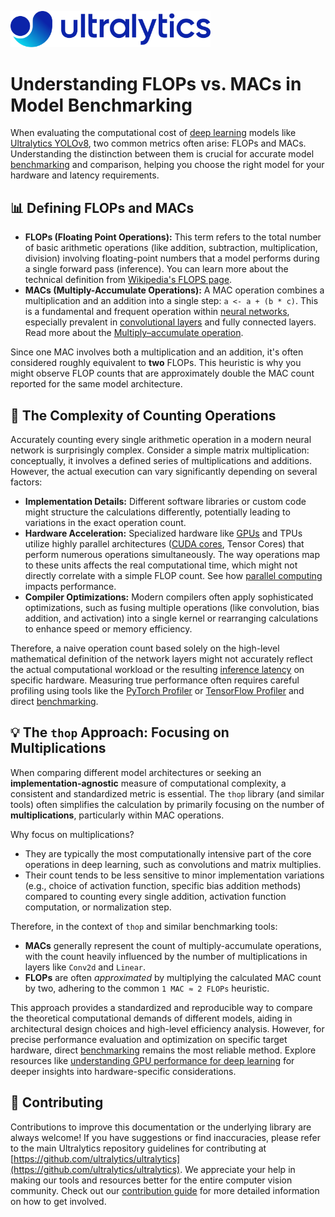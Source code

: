 <a href="https://www.ultralytics.com/"><img src="https://raw.githubusercontent.com/ultralytics/assets/main/logo/Ultralytics_Logotype_Original.svg" width="320" alt="Ultralytics logo"></a>

# Understanding FLOPs vs. MACs in Model Benchmarking

When evaluating the computational cost of [deep learning](https://www.ultralytics.com/glossary/deep-learning-dl) models like [Ultralytics YOLOv8](https://docs.ultralytics.com/models/yolov8/), two common metrics often arise: FLOPs and MACs. Understanding the distinction between them is crucial for accurate model [benchmarking](https://docs.ultralytics.com/modes/benchmark/) and comparison, helping you choose the right model for your hardware and latency requirements.

## 📊 Defining FLOPs and MACs

- **FLOPs (Floating Point Operations):** This term refers to the total number of basic arithmetic operations (like addition, subtraction, multiplication, division) involving floating-point numbers that a model performs during a single forward pass (inference). You can learn more about the technical definition from [Wikipedia's FLOPS page](https://en.wikipedia.org/wiki/FLOPS).
- **MACs (Multiply-Accumulate Operations):** A MAC operation combines a multiplication and an addition into a single step: `a <- a + (b * c)`. This is a fundamental and frequent operation within [neural networks](https://www.ultralytics.com/glossary/neural-network-nn), especially prevalent in [convolutional layers](https://www.ultralytics.com/glossary/convolutional-neural-network-cnn) and fully connected layers. Read more about the [Multiply–accumulate operation](https://en.wikipedia.org/wiki/Multiply%E2%80%93accumulate_operation).

Since one MAC involves both a multiplication and an addition, it's often considered roughly equivalent to **two** FLOPs. This heuristic is why you might observe FLOP counts that are approximately double the MAC count reported for the same model architecture.

## 🤔 The Complexity of Counting Operations

Accurately counting every single arithmetic operation in a modern neural network is surprisingly complex. Consider a simple matrix multiplication: conceptually, it involves a defined series of multiplications and additions. However, the actual execution can vary significantly depending on several factors:

- **Implementation Details:** Different software libraries or custom code might structure the calculations differently, potentially leading to variations in the exact operation count.
- **Hardware Acceleration:** Specialized hardware like [GPUs](https://www.ultralytics.com/glossary/gpu-graphics-processing-unit) and TPUs utilize highly parallel architectures ([CUDA cores](https://developer.nvidia.com/cuda-toolkit), Tensor Cores) that perform numerous operations simultaneously. The way operations map to these units affects the real computational time, which might not directly correlate with a simple FLOP count. See how [parallel computing](https://hpc.llnl.gov/documentation/tutorials/introduction-parallel-computing-tutorial) impacts performance.
- **Compiler Optimizations:** Modern compilers often apply sophisticated optimizations, such as fusing multiple operations (like convolution, bias addition, and activation) into a single kernel or rearranging calculations to enhance speed or memory efficiency.

Therefore, a naive operation count based solely on the high-level mathematical definition of the network layers might not accurately reflect the actual computational workload or the resulting [inference latency](https://www.ultralytics.com/glossary/inference-latency) on specific hardware. Measuring true performance often requires careful profiling using tools like the [PyTorch Profiler](https://pytorch.org/docs/stable/profiler.html) or [TensorFlow Profiler](https://www.tensorflow.org/guide/profiler) and direct [benchmarking](https://www.ultralytics.com/blog/measuring-ai-performance-to-weigh-the-impact-of-your-innovations).

## 💡 The `thop` Approach: Focusing on Multiplications

When comparing different model architectures or seeking an **implementation-agnostic** measure of computational complexity, a consistent and standardized metric is essential. The `thop` library (and similar tools) often simplifies the calculation by primarily focusing on the number of **multiplications**, particularly within MAC operations.

Why focus on multiplications?

- They are typically the most computationally intensive part of the core operations in deep learning, such as convolutions and matrix multiplies.
- Their count tends to be less sensitive to minor implementation variations (e.g., choice of activation function, specific bias addition methods) compared to counting every single addition, activation function computation, or normalization step.

Therefore, in the context of `thop` and similar benchmarking tools:

- **MACs** generally represent the count of multiply-accumulate operations, with the count heavily influenced by the number of multiplications in layers like `Conv2d` and `Linear`.
- **FLOPs** are often _approximated_ by multiplying the calculated MAC count by two, adhering to the common `1 MAC ≈ 2 FLOPs` heuristic.

This approach provides a standardized and reproducible way to compare the theoretical computational demands of different models, aiding in architectural design choices and high-level efficiency analysis. However, for precise performance evaluation and optimization on specific target hardware, direct [benchmarking](https://docs.ultralytics.com/modes/benchmark/) remains the most reliable method. Explore resources like [understanding GPU performance for deep learning](https://timdettmers.com/2023/01/30/which-gpu-for-deep-learning/) for deeper insights into hardware-specific considerations.

## 🤝 Contributing

Contributions to improve this documentation or the underlying library are always welcome! If you have suggestions or find inaccuracies, please refer to the main Ultralytics repository guidelines for contributing at [https://github.com/ultralytics/ultralytics](https://github.com/ultralytics/ultralytics). We appreciate your help in making our tools and resources better for the entire computer vision community. Check out our [contribution guide](https://docs.ultralytics.com/help/contributing/) for more detailed information on how to get involved.
